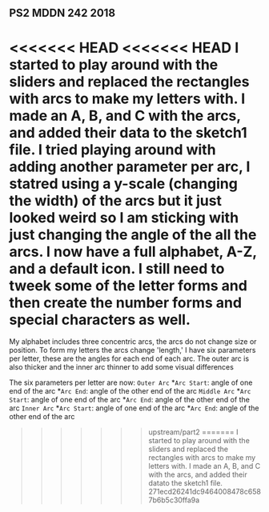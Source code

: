 ## PS2 MDDN 242 2018

<<<<<<< HEAD
<<<<<<< HEAD
I started to play around with the sliders and replaced the rectangles with arcs to make my letters with.
I made an A, B, and C with the arcs, and added their data to the sketch1 file.
I tried playing around with adding another parameter per arc, I statred using a y-scale (changing the width) of the arcs but it just looked weird so I am sticking with just changing the angle of the all the arcs.
I now have a full alphabet, A-Z, and a default icon. I still need to tweek some of the letter forms and then create the number forms and special characters as well.
=======
My alphabet includes three concentric arcs, the arcs do not change size or position. To form my letters the arcs change 'length,' I have six parameters per letter, these are the angles for each end of each arc. The outer arc is also thicker and the inner arc thinner to add some visual differences

The six parameters per letter are now:
	`Outer Arc`
		*`Arc Start`: angle of one end of the arc
		*`Arc End`: angle of the other end of the arc
	`Middle Arc`
		*`Arc Start`: angle of one end of the arc
		*`Arc End`: angle of the other end of the arc
	`Inner Arc`
		*`Arc Start`: angle of one end of the arc
		*`Arc End`: angle of the other end of the arc

>>>>>>> upstream/part2
=======
I started to play around with the sliders and replaced the rectangles with arcs to make my letters with.
I made an A, B, and C with the arcs, and added their datato the sketch1 file.
>>>>>>> 271ecd26241dc9464008478c6587b6b5c30ffa9a
